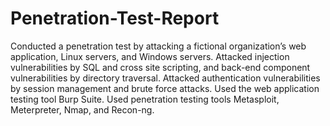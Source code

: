 # Penetration-Test-Report
Conducted a penetration test by attacking a fictional organization’s web application, Linux servers, and Windows servers. Attacked injection vulnerabilities by SQL and cross site scripting, and back-end component vulnerabilities by directory traversal. Attacked authentication vulnerabilities by session management and brute force attacks. Used the web application testing tool Burp Suite. Used penetration testing tools Metasploit, Meterpreter, Nmap, and Recon-ng.
